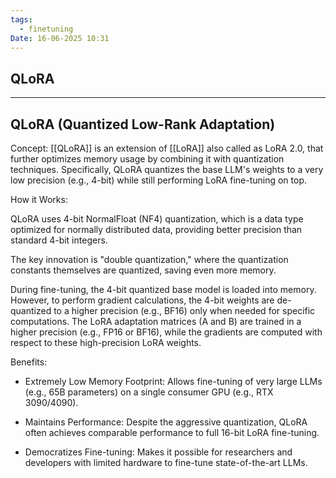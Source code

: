```yaml
---
tags:
  - finetuning
Date: 16-06-2025 10:31
---
```


## QLoRA

---

## QLoRA (Quantized Low-Rank Adaptation)

Concept: [[QLoRA]] is an extension of [[LoRA]] also called as LoRA 2.0, that further optimizes memory usage by combining it with quantization techniques. Specifically, QLoRA quantizes the base LLM's weights to a very low precision (e.g., 4-bit) while still performing LoRA fine-tuning on top.

How it Works:
 
QLoRA uses 4-bit NormalFloat (NF4) quantization, which is a data type optimized for normally distributed data, providing better precision than standard 4-bit integers.

The key innovation is "double quantization," where the quantization constants themselves are quantized, saving even more memory.

During fine-tuning, the 4-bit quantized base model is loaded into memory. However, to perform gradient calculations, the 4-bit weights are de-quantized to a higher precision (e.g., BF16) only when needed for specific computations. The LoRA adaptation matrices (A and B) are trained in a higher precision (e.g., FP16 or BF16), while the gradients are computed with respect to these high-precision LoRA weights.

Benefits:

- Extremely Low Memory Footprint: Allows fine-tuning of very large LLMs (e.g., 65B parameters) on a single consumer GPU (e.g., RTX 3090/4090).
    
- Maintains Performance: Despite the aggressive quantization, QLoRA often achieves comparable performance to full 16-bit LoRA fine-tuning.
    
- Democratizes Fine-tuning: Makes it possible for researchers and developers with limited hardware to fine-tune state-of-the-art LLMs.
    

